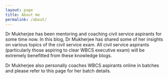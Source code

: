 ```yaml
---
layout: page
title: About me
permalink: /about/
---
```


Dr Mukherjee has been mentoring and coaching civil service aspirants for some time now. In this blog, Dr Mukherjee has shared some of her insights on various topics of the civil service exam. All civil service aspirants (particularly those aspiring to clear WBCS executive exam) will be extremely benefitted from these knowledge blogs.

Dr Mukherjee also personally coaches WBCS aspirants online in batches and please refer to this page for her batch details.
